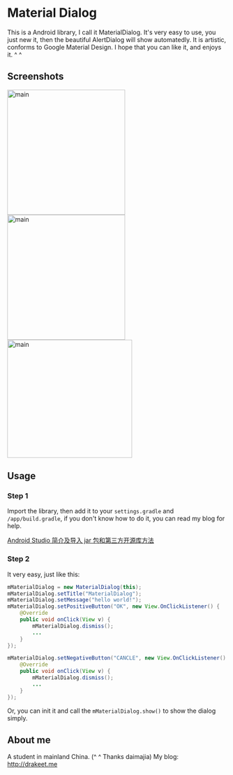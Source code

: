 # Material Dialog

This is a Android library, I call it MaterialDialog. It's very easy to use, you just new it, then the beautiful AlertDialog will show automatedly. It is artistic, conforms to Google Material Design. I hope that you can like it, and enjoys it. ^ ^

## Screenshots

<img src="/screenshots/s1" alt="main" title="screenshot" width="270" height="286" />
<img src="/screenshots/s2" alt="main" title="screenshot" width="270" height="286" />
<img src="/screenshots/s3" alt="main" title="screenshot" width="286" height="270" />

## Usage
### Step 1

Import the library, then add it to your `settings.gradle` and `/app/build.gradle`, if you don't know how to do it, you can read my blog for help.

[Android Studio 简介及导入 jar 包和第三方开源库方法](http://drakeet.me/android-studio)

### Step 2

It very easy, just like this:

```java
mMaterialDialog = new MaterialDialog(this);
mMaterialDialog.setTitle("MaterialDialog");
mMaterialDialog.setMessage("hello world!");
mMaterialDialog.setPositiveButton("OK", new View.OnClickListener() {
    @Override
    public void onClick(View v) {
        mMaterialDialog.dismiss();
        ...
    }
});

mMaterialDialog.setNegativeButton("CANCLE", new View.OnClickListener() {
    @Override
    public void onClick(View v) {
        mMaterialDialog.dismiss();
        ...
    }
});
```
Or, you can init it and call the `mMaterialDialog.show()` to show the dialog simply.

## About me

A student in mainland China. (^ ^ Thanks daimajia)
My blog: http://drakeet.me
